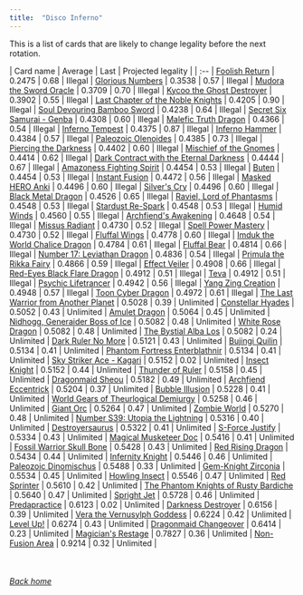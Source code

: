 ```yaml
---
title:  "Disco Inferno"
---
```


This is a list of cards that are likely to change legality before the next rotation.

| Card name | Average | Last | Projected legality |
| :-- |
[Foolish Return](https://db.ygoprodeck.com/card/?search=Foolish%20Return) | 0.2475 | 0.68 | Illegal |
[Glorious Numbers](https://db.ygoprodeck.com/card/?search=Glorious%20Numbers) | 0.3538 | 0.57 | Illegal |
[Mudora the Sword Oracle](https://db.ygoprodeck.com/card/?search=Mudora%20the%20Sword%20Oracle) | 0.3709 | 0.70 | Illegal |
[Kycoo the Ghost Destroyer](https://db.ygoprodeck.com/card/?search=Kycoo%20the%20Ghost%20Destroyer) | 0.3902 | 0.55 | Illegal |
[Last Chapter of the Noble Knights](https://db.ygoprodeck.com/card/?search=Last%20Chapter%20of%20the%20Noble%20Knights) | 0.4205 | 0.90 | Illegal |
[Soul Devouring Bamboo Sword](https://db.ygoprodeck.com/card/?search=Soul%20Devouring%20Bamboo%20Sword) | 0.4238 | 0.64 | Illegal |
[Secret Six Samurai - Genba](https://db.ygoprodeck.com/card/?search=Secret%20Six%20Samurai%20-%20Genba) | 0.4308 | 0.60 | Illegal |
[Malefic Truth Dragon](https://db.ygoprodeck.com/card/?search=Malefic%20Truth%20Dragon) | 0.4366 | 0.54 | Illegal |
[Inferno Tempest](https://db.ygoprodeck.com/card/?search=Inferno%20Tempest) | 0.4375 | 0.87 | Illegal |
[Inferno Hammer](https://db.ygoprodeck.com/card/?search=Inferno%20Hammer) | 0.4384 | 0.57 | Illegal |
[Paleozoic Olenoides](https://db.ygoprodeck.com/card/?search=Paleozoic%20Olenoides) | 0.4385 | 0.73 | Illegal |
[Piercing the Darkness](https://db.ygoprodeck.com/card/?search=Piercing%20the%20Darkness) | 0.4402 | 0.60 | Illegal |
[Mischief of the Gnomes](https://db.ygoprodeck.com/card/?search=Mischief%20of%20the%20Gnomes) | 0.4414 | 0.62 | Illegal |
[Dark Contract with the Eternal Darkness](https://db.ygoprodeck.com/card/?search=Dark%20Contract%20with%20the%20Eternal%20Darkness) | 0.4444 | 0.67 | Illegal |
[Amazoness Fighting Spirit](https://db.ygoprodeck.com/card/?search=Amazoness%20Fighting%20Spirit) | 0.4454 | 0.53 | Illegal |
[Buten](https://db.ygoprodeck.com/card/?search=Buten) | 0.4454 | 0.53 | Illegal |
[Instant Fusion](https://db.ygoprodeck.com/card/?search=Instant%20Fusion) | 0.4472 | 0.56 | Illegal |
[Masked HERO Anki](https://db.ygoprodeck.com/card/?search=Masked%20HERO%20Anki) | 0.4496 | 0.60 | Illegal |
[Silver's Cry](https://db.ygoprodeck.com/card/?search=Silver's%20Cry) | 0.4496 | 0.60 | Illegal |
[Black Metal Dragon](https://db.ygoprodeck.com/card/?search=Black%20Metal%20Dragon) | 0.4526 | 0.65 | Illegal |
[Raviel, Lord of Phantasms](https://db.ygoprodeck.com/card/?search=Raviel,%20Lord%20of%20Phantasms) | 0.4548 | 0.53 | Illegal |
[Stardust Re-Spark](https://db.ygoprodeck.com/card/?search=Stardust%20Re-Spark) | 0.4548 | 0.53 | Illegal |
[Humid Winds](https://db.ygoprodeck.com/card/?search=Humid%20Winds) | 0.4560 | 0.55 | Illegal |
[Archfiend's Awakening](https://db.ygoprodeck.com/card/?search=Archfiend's%20Awakening) | 0.4648 | 0.54 | Illegal |
[Missus Radiant](https://db.ygoprodeck.com/card/?search=Missus%20Radiant) | 0.4730 | 0.52 | Illegal |
[Spell Power Mastery](https://db.ygoprodeck.com/card/?search=Spell%20Power%20Mastery) | 0.4730 | 0.52 | Illegal |
[Fluffal Wings](https://db.ygoprodeck.com/card/?search=Fluffal%20Wings) | 0.4778 | 0.60 | Illegal |
[Imduk the World Chalice Dragon](https://db.ygoprodeck.com/card/?search=Imduk%20the%20World%20Chalice%20Dragon) | 0.4784 | 0.61 | Illegal |
[Fluffal Bear](https://db.ygoprodeck.com/card/?search=Fluffal%20Bear) | 0.4814 | 0.66 | Illegal |
[Number 17: Leviathan Dragon](https://db.ygoprodeck.com/card/?search=Number%2017:%20Leviathan%20Dragon) | 0.4836 | 0.54 | Illegal |
[Primula the Rikka Fairy](https://db.ygoprodeck.com/card/?search=Primula%20the%20Rikka%20Fairy) | 0.4866 | 0.59 | Illegal |
[Effect Veiler](https://db.ygoprodeck.com/card/?search=Effect%20Veiler) | 0.4908 | 0.66 | Illegal |
[Red-Eyes Black Flare Dragon](https://db.ygoprodeck.com/card/?search=Red-Eyes%20Black%20Flare%20Dragon) | 0.4912 | 0.51 | Illegal |
[Teva](https://db.ygoprodeck.com/card/?search=Teva) | 0.4912 | 0.51 | Illegal |
[Psychic Lifetrancer](https://db.ygoprodeck.com/card/?search=Psychic%20Lifetrancer) | 0.4942 | 0.56 | Illegal |
[Yang Zing Creation](https://db.ygoprodeck.com/card/?search=Yang%20Zing%20Creation) | 0.4948 | 0.57 | Illegal |
[Toon Cyber Dragon](https://db.ygoprodeck.com/card/?search=Toon%20Cyber%20Dragon) | 0.4972 | 0.61 | Illegal |
[The Last Warrior from Another Planet](https://db.ygoprodeck.com/card/?search=The%20Last%20Warrior%20from%20Another%20Planet) | 0.5028 | 0.39 | Unlimited |
[Constellar Hyades](https://db.ygoprodeck.com/card/?search=Constellar%20Hyades) | 0.5052 | 0.43 | Unlimited |
[Amulet Dragon](https://db.ygoprodeck.com/card/?search=Amulet%20Dragon) | 0.5064 | 0.45 | Unlimited |
[Nidhogg, Generaider Boss of Ice](https://db.ygoprodeck.com/card/?search=Nidhogg,%20Generaider%20Boss%20of%20Ice) | 0.5082 | 0.48 | Unlimited |
[White Rose Dragon](https://db.ygoprodeck.com/card/?search=White%20Rose%20Dragon) | 0.5082 | 0.48 | Unlimited |
[The Bystial Alba Los](https://db.ygoprodeck.com/card/?search=The%20Bystial%20Alba%20Los) | 0.5082 | 0.24 | Unlimited |
[Dark Ruler No More](https://db.ygoprodeck.com/card/?search=Dark%20Ruler%20No%20More) | 0.5121 | 0.43 | Unlimited |
[Bujingi Quilin](https://db.ygoprodeck.com/card/?search=Bujingi%20Quilin) | 0.5134 | 0.41 | Unlimited |
[Phantom Fortress Enterblathnir](https://db.ygoprodeck.com/card/?search=Phantom%20Fortress%20Enterblathnir) | 0.5134 | 0.41 | Unlimited |
[Sky Striker Ace - Kagari](https://db.ygoprodeck.com/card/?search=Sky%20Striker%20Ace%20-%20Kagari) | 0.5152 | 0.02 | Unlimited |
[Insect Knight](https://db.ygoprodeck.com/card/?search=Insect%20Knight) | 0.5152 | 0.44 | Unlimited |
[Thunder of Ruler](https://db.ygoprodeck.com/card/?search=Thunder%20of%20Ruler) | 0.5158 | 0.45 | Unlimited |
[Dragonmaid Sheou](https://db.ygoprodeck.com/card/?search=Dragonmaid%20Sheou) | 0.5182 | 0.49 | Unlimited |
[Archfiend Eccentrick](https://db.ygoprodeck.com/card/?search=Archfiend%20Eccentrick) | 0.5204 | 0.37 | Unlimited |
[Bubble Illusion](https://db.ygoprodeck.com/card/?search=Bubble%20Illusion) | 0.5228 | 0.41 | Unlimited |
[World Gears of Theurlogical Demiurgy](https://db.ygoprodeck.com/card/?search=World%20Gears%20of%20Theurlogical%20Demiurgy) | 0.5258 | 0.46 | Unlimited |
[Giant Orc](https://db.ygoprodeck.com/card/?search=Giant%20Orc) | 0.5264 | 0.47 | Unlimited |
[Zombie World](https://db.ygoprodeck.com/card/?search=Zombie%20World) | 0.5270 | 0.48 | Unlimited |
[Number S39: Utopia the Lightning](https://db.ygoprodeck.com/card/?search=Number%20S39:%20Utopia%20the%20Lightning) | 0.5316 | 0.40 | Unlimited |
[Destroyersaurus](https://db.ygoprodeck.com/card/?search=Destroyersaurus) | 0.5322 | 0.41 | Unlimited |
[S-Force Justify](https://db.ygoprodeck.com/card/?search=S-Force%20Justify) | 0.5334 | 0.43 | Unlimited |
[Magical Musketeer Doc](https://db.ygoprodeck.com/card/?search=Magical%20Musketeer%20Doc) | 0.5416 | 0.41 | Unlimited |
[Fossil Warrior Skull Bone](https://db.ygoprodeck.com/card/?search=Fossil%20Warrior%20Skull%20Bone) | 0.5428 | 0.43 | Unlimited |
[Red Rising Dragon](https://db.ygoprodeck.com/card/?search=Red%20Rising%20Dragon) | 0.5434 | 0.44 | Unlimited |
[Infernity Knight](https://db.ygoprodeck.com/card/?search=Infernity%20Knight) | 0.5446 | 0.46 | Unlimited |
[Paleozoic Dinomischus](https://db.ygoprodeck.com/card/?search=Paleozoic%20Dinomischus) | 0.5488 | 0.33 | Unlimited |
[Gem-Knight Zirconia](https://db.ygoprodeck.com/card/?search=Gem-Knight%20Zirconia) | 0.5534 | 0.45 | Unlimited |
[Howling Insect](https://db.ygoprodeck.com/card/?search=Howling%20Insect) | 0.5546 | 0.47 | Unlimited |
[Red Sprinter](https://db.ygoprodeck.com/card/?search=Red%20Sprinter) | 0.5610 | 0.42 | Unlimited |
[The Phantom Knights of Rusty Bardiche](https://db.ygoprodeck.com/card/?search=The%20Phantom%20Knights%20of%20Rusty%20Bardiche) | 0.5640 | 0.47 | Unlimited |
[Spright Jet](https://db.ygoprodeck.com/card/?search=Spright%20Jet) | 0.5728 | 0.46 | Unlimited |
[Predapractice](https://db.ygoprodeck.com/card/?search=Predapractice) | 0.6123 | 0.02 | Unlimited |
[Darkness Destroyer](https://db.ygoprodeck.com/card/?search=Darkness%20Destroyer) | 0.6156 | 0.39 | Unlimited |
[Vera the Vernusylph Goddess](https://db.ygoprodeck.com/card/?search=Vera%20the%20Vernusylph%20Goddess) | 0.6224 | 0.42 | Unlimited |
[Level Up!](https://db.ygoprodeck.com/card/?search=Level%20Up!) | 0.6274 | 0.43 | Unlimited |
[Dragonmaid Changeover](https://db.ygoprodeck.com/card/?search=Dragonmaid%20Changeover) | 0.6414 | 0.23 | Unlimited |
[Magician's Restage](https://db.ygoprodeck.com/card/?search=Magician's%20Restage) | 0.7827 | 0.36 | Unlimited |
[Non-Fusion Area](https://db.ygoprodeck.com/card/?search=Non-Fusion%20Area) | 0.9214 | 0.32 | Unlimited |

<br>

###### [Back home](index)